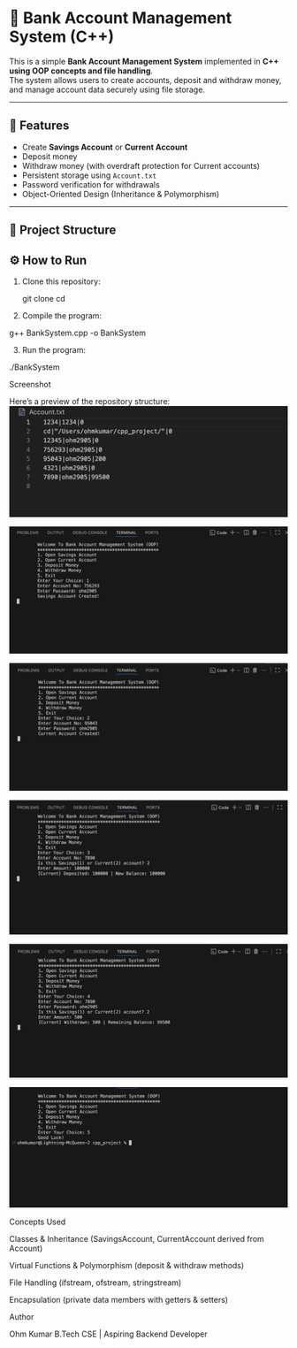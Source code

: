 # 🏦 Bank Account Management System (C++)

This is a simple **Bank Account Management System** implemented in **C++ using OOP concepts and file handling**.  
The system allows users to create accounts, deposit and withdraw money, and manage account data securely using file storage.

---

## 📌 Features
- Create **Savings Account** or **Current Account**  
- Deposit money  
- Withdraw money (with overdraft protection for Current accounts)  
- Persistent storage using `Account.txt`  
- Password verification for withdrawals  
- Object-Oriented Design (Inheritance & Polymorphism)  

---

## 📂 Project Structure

## ⚙️ How to Run
1. Clone this repository:
   
   git clone <your-repo-url>
   cd <your-repo-folder>

2. Compile the program:

g++ BankSystem.cpp -o BankSystem


3. Run the program:

./BankSystem

Screenshot

Here’s a preview of the repository structure:
![Screenshot](ss_ScreenShot/0.png)

![Screenshot](ss_ScreenShot/1.png)

![Screenshot](ss_ScreenShot/2.png)

![Screenshot](ss_ScreenShot/3.png)

![Screenshot](ss_ScreenShot/4.png)

![Screenshot](ss_ScreenShot/5.png)



Concepts Used

Classes & Inheritance (SavingsAccount, CurrentAccount derived from Account)

Virtual Functions & Polymorphism (deposit & withdraw methods)

File Handling (ifstream, ofstream, stringstream)

Encapsulation (private data members with getters & setters)

Author

Ohm Kumar
B.Tech CSE | Aspiring Backend Developer

   
